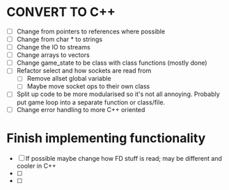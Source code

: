 # CONVERT TO C++

- [ ] Change from pointers to references where possible
- [ ] Change from char * to strings
- [ ] Change the IO to streams
- [ ] Change arrays to vectors
- [ ] Change game_state to be class with class functions (mostly done)
- [ ] Refactor select and how sockets are read from
    - [ ] Remove allset global variable
    - [ ] Maybe move socket ops to their own class
- [ ] Split up code to be more modularised so it's not all annoying. Probably put game loop into a separate function or class/file.
- [ ] Change error handling to more C++ oriented

# Finish implementing functionality
- [ ] If possible maybe change how FD stuff is read; may be different and cooler in C++
- [ ] 
- [ ] 